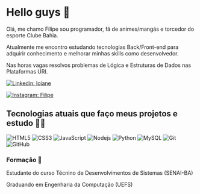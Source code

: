 # Hello guys 🖖


Olá, me chamo Filipe sou programador, fã de animes/mangás e torcedor do esporte Clube Bahia.

Atualmente me encontro estudando tecnologias Back/Front-end para adquirir conhecimento e melhorar minhas skills como desenvolvedor.

Nas horas vagas resolvos problemas de Lógica e Estruturas de Dados nas Plataformas URI.

[![Linkedin: loiane](https://img.shields.io/badge/-Linkedin-blue?style=flat-square&logo=Linkedin&logoColor=white&link=https://www.linkedin.com/in/filipe-pereira-7137991a6/)](https://www.linkedin.com/in/filipe-pereira-7137991a6/)

[![Instagram: Filipe](https://img.shields.io/badge/-Instagram-orange?style=flat-square&logo=Instagram&logoColor=white&link=https://www.instagram.com/lipee.dev/)](https://www.instagram.com/lipee.dev/)


## Tecnologias atuais que faço meus projetos e estudo 👨‍💻 

![HTML5](https://img.shields.io/badge/-HTML5-E34F26?style=flat-square&logo=html5&logoColor=white)
![CSS3](https://img.shields.io/badge/-CSS3-lightgrey?style=flat-square&logo=css3)
![JavaScript](https://img.shields.io/badge/-JavaScript-black?style=flat-square&logo=javascript)
![Nodejs](https://img.shields.io/badge/-Nodejs-brightgreen?style=flat-square&logo=Node.js&logoColor=white)
![Python](https://img.shields.io/badge/-Python-yellow?style=flat-square&logo=python)
![MySQL](https://img.shields.io/badge/-MySQL-4479A1?style=flat-square&logo=mysql&logoColor=white)
![Git](https://img.shields.io/badge/-Git-black?style=flat-square&logo=git)
![GitHub](https://img.shields.io/badge/-GitHub-181717?style=flat-square&logo=github)

### Formação 📗

Estudante do curso Técnino de Desenvolvimentos de Sistemas (SENAI-BA)

Graduando em Engenharia da Computação (UEFS)

